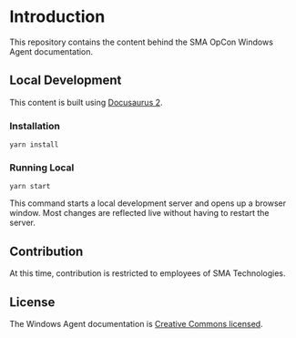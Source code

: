 # Introduction

This repository contains the content behind the SMA OpCon Windows Agent documentation.

## Local Development

This content is built using [Docusaurus 2](https://docusaurus.io/).

### Installation

```console
yarn install
```

### Running Local

```console
yarn start
```

This command starts a local development server and opens up a browser window. Most changes are reflected live without having to restart the server.

## Contribution

At this time, contribution is restricted to employees of SMA Technologies. 

## License

The Windows Agent documentation is [Creative Commons licensed](LICENSE).
